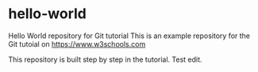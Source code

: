 # hello-world
Hello World repository for Git tutorial
This is an example repository for the Git tutoial on https://www.w3schools.com

This repository is built step by step in the tutorial.
Test edit.
